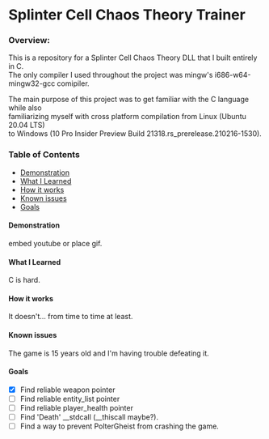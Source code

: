 # Splinter Cell Chaos Theory Trainer
  
### Overview:
This is a repository for a Splinter Cell Chaos Theory DLL that I built entirely in C.  
The only compiler I used throughout the project was mingw's i686-w64-mingw32-gcc comipiler.  

The main purpose of this project was to get familiar with the C language while also  
familiarizing myself with cross platform compilation from Linux (Ubuntu 20.04 LTS)  
to Windows (10 Pro Insider Preview Build 21318.rs_prerelease.210216-1530).

### Table of Contents
  - [Demonstration](#demonstration)
  - [What I Learned](#what-i-learned)
  - [How it works](#how-it-works)
  - [Known issues](#known-issues)
  - [Goals](#Goals)
  
  
  
#### Demonstration
embed youtube or place gif.

#### What I Learned
C is hard.

#### How it works
It doesn't... from time to time at least.

#### Known issues
The game is 15 years old and I'm having trouble defeating it.

#### Goals
 - [x] Find reliable weapon pointer
 - [ ] Find reliable entity_list pointer
 - [ ] Find reliable player_health pointer
 - [ ] Find 'Death' __stdcall (__thiscall maybe?).
 - [ ] Find a way to prevent PolterGheist from crashing the game.

